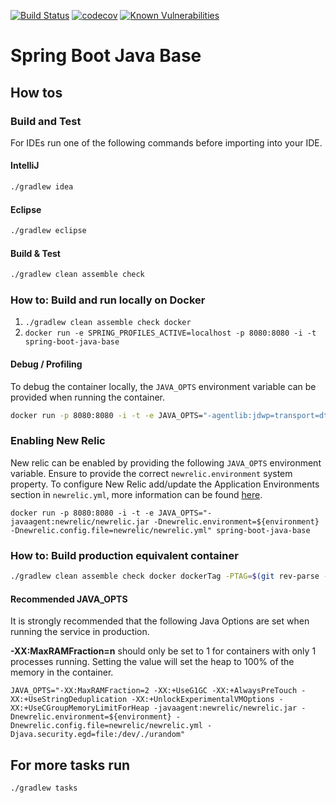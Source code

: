 [![Build Status](https://travis-ci.com/bnc-projects/spring-boot-java-base.svg?branch=master)](https://travis-ci.com/bnc-projects/spring-boot-java-base)
[![codecov](https://codecov.io/gh/bnc-projects/spring-boot-java-base/branch/master/graph/badge.svg)](https://codecov.io/gh/bnc-projects/spring-boot-java-base)
[![Known Vulnerabilities](https://snyk.io/test/github/bnc-projects/spring-boot-java-base/badge.svg)](https://snyk.io/test/github/bnc-projects/spring-boot-java-base)
# Spring Boot Java Base

## How tos

### Build and Test
For IDEs run one of the following commands before importing into your IDE.

#### IntelliJ
```bash
./gradlew idea
```

#### Eclipse
```bash
./gradlew eclipse
```

#### Build & Test
```bash
./gradlew clean assemble check
```

### How to: Build and run locally on Docker
1. `./gradlew clean assemble check docker`
2. `docker run -e SPRING_PROFILES_ACTIVE=localhost -p 8080:8080 -i -t spring-boot-java-base`

#### Debug / Profiling
To debug the container locally, the `JAVA_OPTS` environment variable can be provided when running the container.
```bash
docker run -p 8080:8080 -i -t -e JAVA_OPTS="-agentlib:jdwp=transport=dt_socket,server=y,suspend=n,address=5005" spring-boot-java-base
```

### Enabling New Relic
New relic can be enabled by providing the following `JAVA_OPTS` environment variable. Ensure to provide the correct `newrelic.environment` system property. To configure New Relic add/update the Application Environments section in `newrelic.yml`, more information can be found [here](https://docs.newrelic.com/docs/agents/java-agent/configuration/java-agent-configuration-config-file). 
```base
docker run -p 8080:8080 -i -t -e JAVA_OPTS="-javaagent:newrelic/newrelic.jar -Dnewrelic.environment=${environment} -Dnewrelic.config.file=newrelic/newrelic.yml" spring-boot-java-base
```

### How to: Build production equivalent container
```bash
./gradlew clean assemble check docker dockerTag -PTAG=$(git rev-parse --verify HEAD --short) -PREPOSITORY_URI=${DOCKER_REPO}${IMAGE_NAME}
```

#### Recommended JAVA_OPTS
It is strongly recommended that the following Java Options are set when running the service in production.

**-XX:MaxRAMFraction=n** should only be set to 1 for containers with only 1 processes running. Setting the value will set the heap to 100% of the memory in the container.
```base
JAVA_OPTS="-XX:MaxRAMFraction=2 -XX:+UseG1GC -XX:+AlwaysPreTouch -XX:+UseStringDeduplication -XX:+UnlockExperimentalVMOptions -XX:+UseCGroupMemoryLimitForHeap -javaagent:newrelic/newrelic.jar -Dnewrelic.environment=${environment} -Dnewrelic.config.file=newrelic/newrelic.yml -Djava.security.egd=file:/dev/./urandom"
```

## For more tasks run
```bash
./gradlew tasks
```
